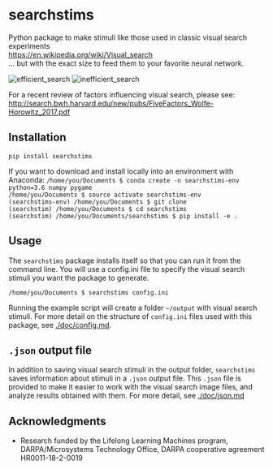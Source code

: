 # searchstims

Python package to make stimuli like those used in classic visual search experiments  
https://en.wikipedia.org/wiki/Visual_search  
... but with the exact size to feed them to your favorite neural network.

![efficient_search](doc/redvert_v_greenvert_set_size_4_target_present_55.png)
![inefficient_search](doc/two_v_five_set_size_6_target_present_78.png)

For a recent review of factors influencing visual search, please see:  
http://search.bwh.harvard.edu/new/pubs/FiveFactors_Wolfe-Horowitz_2017.pdf

## Installation
`pip install searchstims`

If you want to download and install locally into an environment with Anaconda:
`/home/you/Documents $ conda create -n searchstims-env python=3.6 numpy pygame`  
`/home/you/Documents $ source activate searchstims-env`  
`(searchstims-env) /home/you/Documents $ git clone`  
`(searchstim) /home/you/Documents $ cd searchstims`  
`(searchstim) /home/you/Documents/searchstims $ pip install -e .`  

## Usage
The `searchstims` package installs itself so that you can run it from the
command line. You will use a config.ini file to specify the visual search stimuli 
you want the package to generate.  

`/home/you/Documents $ searchstims config.ini`  

Running the example script will create a folder `~/output` with visual search stimuli. 
For more detail on the structure of `config.ini` files used with this package, see 
[./doc/config.md](./doc/config/md).

## `.json` output file
In addition to saving visual search stimuli in the output folder, `searchstims` 
saves information about stimuli in a `.json` output file.  This `.json` file is 
provided to make it easier to work with the visual search image files, 
and analyze results obtained with them. For more detail, see [./doc/json.md](./doc/json.md)

## Acknowledgments
- Research funded by the Lifelong Learning Machines program, 
DARPA/Microsystems Technology Office, 
DARPA cooperative agreement HR0011-18-2-0019
